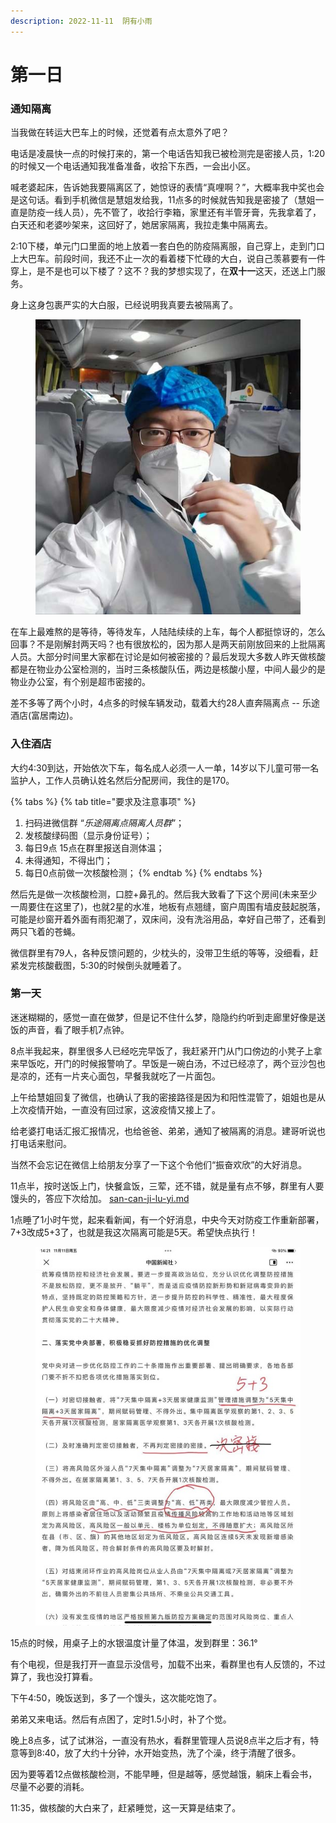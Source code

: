 ```yaml
---
description: 2022-11-11  阴有小雨
---
```


# 第一日

### 通知隔离

当我做在转运大巴车上的时候，还觉着有点太意外了吧？

电话是凌晨快一点的时候打来的，第一个电话告知我已被检测完是密接人员，1:20的时候又一个电话通知我准备准备，收拾下东西，一会出小区。

喊老婆起床，告诉她我要隔离区了，她惊讶的表情“真哩啊？”，大概率我中奖也会是这句话。看到手机微信是慧姐发给我，11点多的时候就告知我是密接了（慧姐一直是防疫一线人员），先不管了，收拾行李箱，家里还有半管牙膏，先我拿着了，白天还和老婆吵架来，这回好了，她居家隔离，我拉走集中隔离去。

2:10下楼，单元门口里面的地上放着一套白色的防疫隔离服，自己穿上，走到门口上大巴车。前段时间，我还不止一次的看着楼下忙碌的大白，说自己羡慕要有一件穿上，是不是也可以下楼了？这不？我的梦想实现了，在**双十一**这天，还送上门服务。

身上这身包裹严实的大白服，已经说明我真要去被隔离了。

<figure><img src=".gitbook/assets/22111101.jpg" alt=""><figcaption></figcaption></figure>

在车上最难熬的是等待，等待发车，人陆陆续续的上车，每个人都挺惊讶的，怎么回事？不是刚解封两天吗？也有很放松的，因为那人是两天前刚放回来的上批隔离人员。大部分时间里大家都在讨论是如何被密接的？最后发现大多数人昨天做核酸都是在物业办公室检测的，当时三条核酸队伍，两边是核酸小屋，中间人最少的是物业办公室，有个别是超市密接的。

差不多等了两个小时，4点多的时候车辆发动，载着大约28人直奔隔离点 -- 乐途酒店(富居南边)。

### 入住酒店

大约4:30到达，开始依次下车，每名成人必须一人一单，14岁以下儿童可带一名监护人，工作人员确认姓名然后分配房间，我住的是170。

{% tabs %}
{% tab title="要求及注意事项" %}
1. 扫码进微信群 “_乐途隔离点隔离人员群_”；
2. 发核酸绿码图（显示身份证号）；
3. 每日9点 15点在群里报送自测体温；
4. 未得通知，不得出门；
5. 每日0点前做一次核酸检测；
{% endtab %}
{% endtabs %}

然后先是做一次核酸检测，口腔+鼻孔的。然后我大致看了下这个房间(未来至少一周要住在这里了)，也就2星的水准，地板有点翘缝，窗户周围有墙皮鼓起脱落，可能是纱窗开着外面有雨犯潮了，双床间，没有洗浴用品，幸好自己带了，还看到两只飞着的苍蝇。

微信群里有79人，各种反馈问题的，少枕头的，没带卫生纸的等等，没细看，赶紧发完核酸截图，5:30的时候倒头就睡着了。

### 第一天

迷迷糊糊的，感觉一直在做梦，但是记不住什么梦，隐隐约约听到走廊里好像是送饭的声音，看了眼手机7点钟。

8点半我起来，群里很多人已经吃完早饭了，我赶紧开门从门口傍边的小凳子上拿来早饭吃，开门的时候报警响了。早饭是一碗白汤，不过已经凉了，两个豆沙包也是凉的，还有一片夹心面包，早餐我就吃了一片面包。

上午给慧姐回复了微信，也确认了我的密接路径是因为和阳性混管了，姐姐也是从上次疫情开始，一直没有回过家，这波疫情又接上了。

给老婆打电话汇报汇报情况，也给爸爸、弟弟，通知了被隔离的消息。建哥听说也打电话来慰问。

当然不会忘记在微信上给朋友分享了一下这个令他们“振奋欢欣”的大好消息。

11点半，按时送饭上门，快餐盒饭，三荤，还不错，就是量有点不够，群里有人要馒头的，答应下次给加。 [san-can-ji-lu-yi.md](di-yi-ri/san-can-ji-lu-yi.md "mention") &#x20;

1点睡了1小时午觉，起来看新闻，有一个好消息，中央今天对防疫工作重新部署，7+3改成5+3了，也就是我这次隔离可能是5天。希望快点执行！

<figure><img src=".gitbook/assets/22111102.jpg" alt=""><figcaption></figcaption></figure>

15点的时候，用桌子上的水银温度计量了体温，发到群里：36.1°

有个电视，但是我打开一直显示没信号，加载不出来，看群里也有人反馈的，不过算了，我也没打算看。

下午4:50，晚饭送到，多了一个馒头，这次能吃饱了。

弟弟又来电话。然后有点困了，定时1.5小时，补了个觉。

晚上8点多，试了试淋浴，一直没有热水，看群里管理人员说8点半之后才有，特意等到8:40，放了大约十分钟，水开始变热，洗了个澡，终于清醒了很多。

因为要等着12点做核酸检测，不能早睡，但是越等，感觉越饿，躺床上看会书，尽量不必要的消耗。

11:35，做核酸的大白来了，赶紧睡觉，这一天算是结束了。
